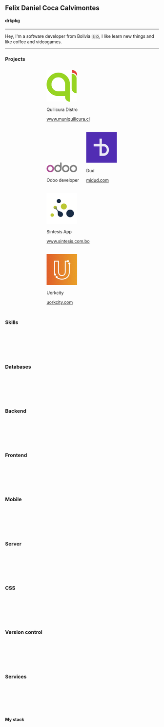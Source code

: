 <link rel="stylesheet" href="https://cdn.jsdelivr.net/gh/devicons/devicon@v2.12.0/devicon.min.css">

## Felix Daniel Coca Calvimontes
#### drkpkg

---

Hey, I'm a software developer from Bolivia 🇧🇴, I like learn new things and like coffee and videogames.

---

### Projects

<div style="display: block;
  margin-left: auto;
  margin-right: auto;
  width:50%;">
  <div id="quilicura" style="display: inline-block; margin: 10px;">
    <img src="images/quilicura.png" alt="Quilicura" style="width:100px;"/>
    <p>Quilicura Distro</p>
    <p><a href="https://www.muniquilicura.cl" target="blank">www.muniquilicura.cl</a></p>
  </div>
  <div id="odoo" style="display: inline-block; margin: 10px;">
    <img src="images/odoo.png" alt="Quilicura" style="width:100px;"/>
    <p>Odoo developer</p>
  </div>
  <div id="dud" style="display: inline-block; margin: 10px;">
    <img src="images/dud.jpg" alt="Dud" style="width:100px;"/>
    <p>Dud</p>
    <p><a href="https://midud.com/" target="blank">midud.com</a></p>
  </div>
  <div id="sintesis" style="display: inline-block; margin: 10px;">
    <img src="images/sintesis.png" alt="Sintesis" style="width:100px;"/>
    <p>Sintesis App</p>
    <p><a href="https://www.sintesis.com.bo/" target="blank">www.sintesis.com.bo</a></p>
  </div>
  <div id="uorkcity" style="display: inline-block; margin: 10px;">
    <img src="images/uorkcity.jpg" alt="Uorkcity" style="width:100px;"/>
    <p>Uorkcity</p>
    <p><a href="https://uorkcity.com/" target="blank">uorkcity.com</a></p>
  </div>
</div>

### Skills
<div style="display: block;
  margin-left: auto;
  margin-right: auto;
  width:50%;">
<i class="devicon-java-plain-wordmark" style="font-size: 5.00em; margin: 3px;"></i>
<i class="devicon-ruby-plain-wordmark" style="font-size: 5.00em; margin: 3px"></i>
<i class="devicon-python-plain-wordmark" style="font-size: 5.00em; margin: 3px"></i>
<i class="devicon-javascript-plain" style="font-size: 5.00em; margin: 3px"></i>
<i class="devicon-dart-plain-wordmark" style="font-size: 5.00em; margin: 3px"></i>
<i class="devicon-csharp-plain-wordmark" style="font-size: 5.00em; margin: 3px"></i>
<i class="devicon-typescript-plain" style="font-size: 5.00em; margin: 3px"></i>
</div>

### Databases 

<div style="display: block;
  margin-left: auto;
  margin-right: auto;
  width: 50%;">
<i class="devicon-postgresql-plain-wordmark" style="font-size: 5.00em; margin: 3px;"></i>
<i class="devicon-mysql-plain-wordmark" style="font-size: 5.00em; margin: 3px;"></i>
<i class="devicon-mongodb-plain-wordmark" style="font-size: 5.00em; margin: 3px;"></i>
<i class="devicon-firebase-plain-wordmark" style="font-size: 5.00em; margin: 3px;"></i>
</div>

### Backend

<div style="display: block;
  margin-left: auto;
  margin-right: auto;
  width:50%;">

<i class="devicon-rails-plain-wordmark" style="font-size: 5.00em; margin: 3px;"></i>
<i class="devicon-spring-plain-wordmark" style="font-size: 5.00em; margin: 3px;"></i>
<i class="devicon-django-plain-wordmark" style="font-size: 5.00em; margin: 3px;"></i>
<i class="devicon-flask-plain-wordmark" style="font-size: 5.00em; margin: 3px;"></i>
</div>

### Frontend

<div style="display: block;
  margin-left: auto;
  margin-right: auto;
  width:50%;">

<i class="devicon-react-plain" style="font-size: 5.00em; margin: 3px;"></i>
<i class="devicon-jquery-plain" style="font-size: 5.00em; margin: 3px;"></i> 
<i class="devicon-html5-plain" style="font-size: 5.00em; margin: 3px;"></i> 
</div>

### Mobile
<div style="display: block;
  margin-left: auto;
  margin-right: auto;
  width:50%;">
<i class="devicon-flutter-plain" style="font-size: 5.00em; margin: 3px;"></i>
</div>

### Server

<div style="display: block;
  margin-left: auto;
  margin-right: auto;
  width:50%;">
<i class="devicon-nginx-plain" style="font-size: 5.00em; margin: 3px;"></i>
<i class="devicon-apache-plain" style="font-size: 5.00em; margin: 3px;"></i>
</div>

### CSS

<div style="display: block;
  margin-left: auto;
  margin-right: auto;
  width:50%;">
<i class="devicon-bootstrap-plain" style="font-size: 5.00em; margin: 3px;"></i>
<i class="devicon-foundation-plain" style="font-size: 5.00em; margin: 3px;"></i>
<i class="devicon-tailwindcss-original-wordmark" style="font-size: 5.00em; margin: 3px;"></i>
</div>

### Version control

<div style="display: block;
  margin-left: auto;
  margin-right: auto;
  width:50%;">

<i class="devicon-git-plain" style="font-size: 5.00em; margin: 3px;"></i>
<i class="devicon-bitbucket-original" style="font-size: 5.00em; margin: 3px;"></i>
<i class="devicon-github-original" style="font-size: 5.00em; margin: 3px;"></i>
<i class="devicon-gitlab-plain" style="font-size: 5.00em; margin: 3px;"></i>
</div>

### Services

<div style="display: block;
  margin-left: auto;
  margin-right: auto;
  width:50%;">

<i class="devicon-digitalocean-plain" style="font-size: 5.00em; margin: 3px;"></i>
<i class="devicon-linode-plain" style="font-size: 5.00em; margin: 3px;"></i>
<i class="devicon-heroku-plain" style="font-size: 5.00em; margin: 3px;"></i>
<i class="devicon-amazonwebservices-original" style="font-size: 5.00em; margin: 3px;"></i>
</div>

#### My stack

<div style="display: block;
  margin-left: auto;
  margin-right: auto;
  width:50%;">

<i class="devicon-ubuntu-plain" style="font-size: 5.00em; margin: 3px;"></i>
<i class="devicon-yarn-plain" style="font-size: 5.00em; margin: 3px;"></i>
<i class="devicon-npm-original-wordmark" style="font-size: 5.00em; margin: 3px;"></i>
<i class="devicon-docker-plain" style="font-size: 5.00em; margin: 3px;"></i>
<i class="devicon-jetbrains-plain" style="font-size: 5.00em; margin: 3px;"></i>
</div>
